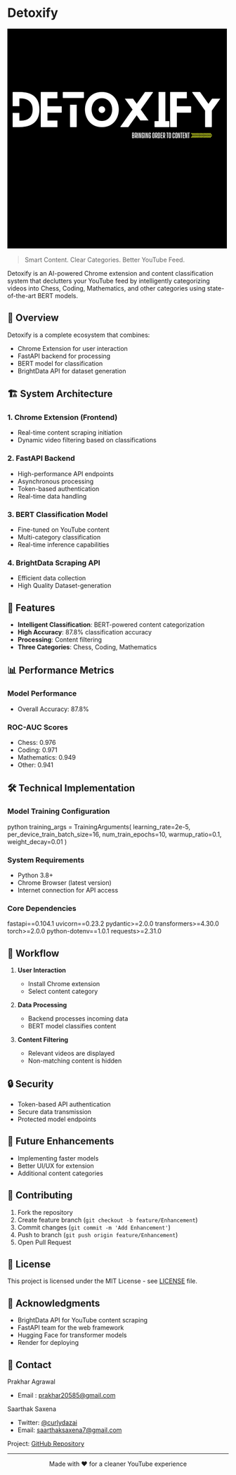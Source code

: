 # Detoxify

![Detoxify Logo](cover.png)

> Smart Content. Clear Categories. Better YouTube Feed.

Detoxify is an AI-powered Chrome extension and content classification system that declutters your YouTube feed by intelligently categorizing videos into Chess, Coding, Mathematics, and other categories using state-of-the-art BERT models.

## 🎯 Overview

Detoxify is a complete ecosystem that combines:
- Chrome Extension for user interaction
- FastAPI backend for processing
- BERT model for classification
- BrightData API for dataset generation

## 🏗️ System Architecture

### 1. Chrome Extension (Frontend)
- Real-time content scraping initiation
- Dynamic video filtering based on classifications

### 2. FastAPI Backend
- High-performance API endpoints
- Asynchronous processing
- Token-based authentication
- Real-time data handling

### 3. BERT Classification Model
- Fine-tuned on YouTube content
- Multi-category classification
- Real-time inference capabilities

### 4. BrightData Scraping API
- Efficient data collection
- High Quality Dataset-generation

## 🚀 Features

- **Intelligent Classification**: BERT-powered content categorization
- **High Accuracy**: 87.8% classification accuracy
- **Processing**: Content filtering
- **Three Categories**: Chess, Coding, Mathematics

## 📊 Performance Metrics

### Model Performance
- Overall Accuracy: 87.8%

### ROC-AUC Scores
- Chess: 0.976
- Coding: 0.971
- Mathematics: 0.949
- Other: 0.941

## 🛠️ Technical Implementation

### Model Training Configuration
python
training_args = TrainingArguments(
learning_rate=2e-5,
per_device_train_batch_size=16,
num_train_epochs=10,
warmup_ratio=0.1,
weight_decay=0.01
)

### System Requirements
- Python 3.8+
- Chrome Browser (latest version)
- Internet connection for API access

### Core Dependencies
fastapi==0.104.1
uvicorn==0.23.2
pydantic>=2.0.0
transformers>=4.30.0
torch>=2.0.0
python-dotenv==1.0.1
requests>=2.31.0

## 🔄 Workflow

1. **User Interaction**
   - Install Chrome extension
   - Select content category

2. **Data Processing**
   - Backend processes incoming data
   - BERT model classifies content

3. **Content Filtering**
   - Relevant videos are displayed
   - Non-matching content is hidden

## 🔒 Security

- Token-based API authentication
- Secure data transmission
- Protected model endpoints

## 🔮 Future Enhancements

- Implementing faster models
- Better UI/UX for extension
- Additional content categories

## 🤝 Contributing

1. Fork the repository
2. Create feature branch (`git checkout -b feature/Enhancement`)
3. Commit changes (`git commit -m 'Add Enhancement'`)
4. Push to branch (`git push origin feature/Enhancement`)
5. Open Pull Request

## 📝 License

This project is licensed under the MIT License - see [LICENSE](LICENSE) file.

## 🙏 Acknowledgments

- BrightData API for YouTube content scraping
- FastAPI team for the web framework
- Hugging Face for transformer models
- Render for deploying

## 📧 Contact

Prakhar Agrawal 
- Email : prakhar20585@gmail.com

Saarthak Saxena
- Twitter: [@curlydazai](https://x.com/curlydazai)
- Email: saarthaksaxena7@gmail.com


Project: [GitHub Repository](https://github.com/Saarthakkj/detoxify_yt)

---
<p align="center">Made with ❤️ for a cleaner YouTube experience</p>